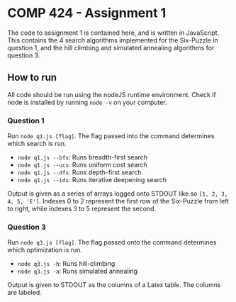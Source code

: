 # COMP 424 - Assignment 1

The code to assignment 1 is contained here, and is written in JavaScript. This contains the 4 search algorithms implemented for the Six-Puzzle in question 1, and the hill climbing and simulated annealing  algorithms for question 3.

## How to run

All code should be run using the nodeJS runtime environment. Check if node is installed by running `node -v` on your computer.

### Question 1

Run `node q1.js [flag]`. The flag passed into the command determines which search is run.

* `node q1.js --bfs`: Runs breadth-first search
* `node q1.js --ucs`: Runs uniform cost search
* `node q1.js --dfs`: Runs depth-first search
* `node q1.js --ids`: Runs iterative deepening search

Output is given as a series of arrays logged onto STDOUT like so `[1, 2, 3, 4, 5, 'E']`. Indexes 0 to 2 represent the first row of the Six-Puzzle from left to right, while indexes 3 to 5 represent the second.

### Question 3

Run `node q3.js [flag]`. The flag passed onto the command determines which optimization is run.

* `node q3.js -h`: Runs hill-climbing
* `node q3.js -a`: Runs simulated annealing

Output is given to STDOUT as the columns of a Latex table. The columns are labeled.
